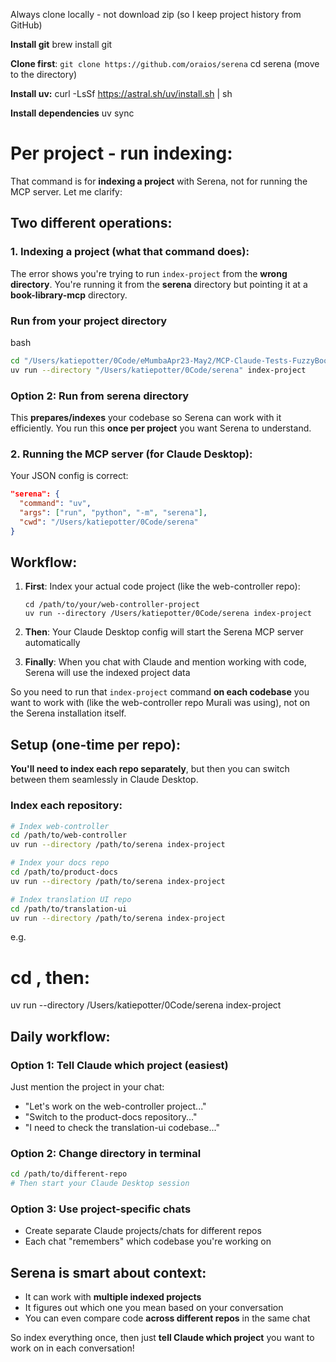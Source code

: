 Always clone locally - not download zip (so I keep project history from GitHub)

**Install git**
brew install git

**Clone first**: `git clone https://github.com/oraios/serena`
cd serena (move to the directory)

**Install uv:**
curl -LsSf https://astral.sh/uv/install.sh | sh

**Install dependencies**
uv sync

# Per project - run indexing:

That command is for **indexing a project** with Serena, not for running the MCP server. Let me clarify:

## Two different operations:

### 1. **Indexing a project** (what that command does):

The error shows you're trying to run `index-project` from the **wrong directory**. You're running it from the **serena** directory but pointing it at a **book-library-mcp** directory.
### Run from your project directory

bash

```bash
cd "/Users/katiepotter/0Code/eMumbaApr23-May2/MCP-Claude-Tests-FuzzyBookAddedSince/book-library-mcp"
uv run --directory "/Users/katiepotter/0Code/serena" index-project
```

### Option 2: Run from serena directory

This **prepares/indexes** your codebase so Serena can work with it efficiently. You run this **once per project** you want Serena to understand.

### 2. **Running the MCP server** (for Claude Desktop):

Your JSON config is correct:

```json
"serena": {
  "command": "uv",
  "args": ["run", "python", "-m", "serena"],
  "cwd": "/Users/katiepotter/0Code/serena"
}
```

## Workflow:

1. **First**: Index your actual code project (like the web-controller repo):
    
    ```shell
    cd /path/to/your/web-controller-project
    uv run --directory /Users/katiepotter/0Code/serena index-project
    ```
    
2. **Then**: Your Claude Desktop config will start the Serena MCP server automatically
    
3. **Finally**: When you chat with Claude and mention working with code, Serena will use the indexed project data
    

So you need to run that `index-project` command **on each codebase** you want to work with (like the web-controller repo Murali was using), not on the Serena installation itself.

## Setup (one-time per repo):

**You'll need to index each repo separately**, but then you can switch between them seamlessly in Claude Desktop.
### Index each repository:

```bash
# Index web-controller
cd /path/to/web-controller
uv run --directory /path/to/serena index-project

# Index your docs repo  
cd /path/to/product-docs
uv run --directory /path/to/serena index-project

# Index translation UI repo
cd /path/to/translation-ui
uv run --directory /path/to/serena index-project
```

e.g. 
# cd , then:
uv run --directory /Users/katiepotter/0Code/serena index-project
## Daily workflow:

### **Option 1: Tell Claude which project** (easiest)

Just mention the project in your chat:

- "Let's work on the web-controller project..."
- "Switch to the product-docs repository..."
- "I need to check the translation-ui codebase..."

### **Option 2: Change directory in terminal**

```bash
cd /path/to/different-repo
# Then start your Claude Desktop session
```

### **Option 3: Use project-specific chats**

- Create separate Claude projects/chats for different repos
- Each chat "remembers" which codebase you're working on

## Serena is smart about context:

- It can work with **multiple indexed projects**
- It figures out which one you mean based on your conversation
- You can even compare code **across different repos** in the same chat

So index everything once, then just **tell Claude which project** you want to work on in each conversation!